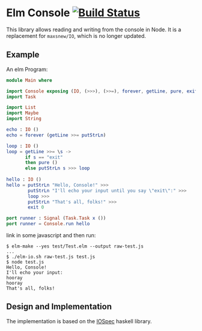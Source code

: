 Elm Console [![Build Status](https://travis-ci.org/laszlopandy/elm-console.png?branch=master)](https://travis-ci.org/laszlopandy/elm-console)
=========

This library allows reading and writing from the console in Node.
It is a replacement for `maxsnew/IO`, which is no longer updated.

Example
-------
An elm Program:
```elm
module Main where

import Console exposing (IO, (>>>), (>>=), forever, getLine, pure, exit, putStrLn)
import Task

import List
import Maybe
import String

echo : IO ()
echo = forever (getLine >>= putStrLn)

loop : IO ()
loop = getLine >>= \s ->
       if s == "exit"
       then pure ()
       else putStrLn s >>> loop
       
hello : IO ()
hello = putStrLn "Hello, Console!" >>>
        putStrLn "I'll echo your input until you say \"exit\":" >>>
        loop >>>
        putStrLn "That's all, folks!" >>>
        exit 0

port runner : Signal (Task.Task x ())
port runner = Console.run hello
```

link in some javascript and then run:
```
$ elm-make --yes test/Test.elm --output raw-test.js
...
$ ./elm-io.sh raw-test.js test.js
$ node test.js
Hello, Console!
I'll echo your input:
hooray
hooray
That's all, folks!
```

Design and Implementation
-------------------------
The implementation is based on the
[IOSpec](http://hackage.haskell.org/package/IOSpec) haskell library.
